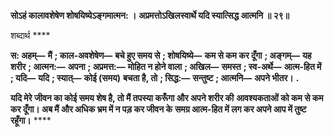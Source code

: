 **सोऽहं कालावशेषेण शोषयिष्येऽङ्गमात्मन: ।** **अप्रमत्तोऽखिलस्वार्थे यदि स्यात्सिद्ध आत्मनि ॥ २९॥** 

शब्दार्थ **** 

**स: अहम्—** **मैं** **; काल-अवशेषेण—** **बचे हुए समय से** **; शोषयिष्ये—** **कम से कम कर दूँगा** **; अङ्गम्—** **यह शरीर** **; आत्मन:—** **अपना** **; अप्रमत्त:—** **मोहित न होने वाला** **; अखिल—** **समस्त** **; स्व-अर्थे—** **आत्म-हित में** **; यदि—** **यदि** **; स्यात्—** **कोई (समय)** **बचता है, तो** **; सिद्ध:—** **सन्तुष्ट** **; आत्मनि—** **अपने भीतर।** **.** 

**यदि मेरे जीवन का कोई समय शेष है, तो मैं तपस्या करूँगा और अपने शरीर की** **आवश्यकताओं को कम से कम कर दूँगा। अब मैं और अधिक भ्रम में न पड़ कर जीवन के** **समग्र आत्म-हित में लग कर अपने आप में तुष्ट रहूँगा।** **** 